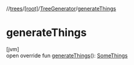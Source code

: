 //[trees](../../../index.md)/[[root]](../index.md)/[TreeGenerator](index.md)/[generateThings](generate-things.md)

# generateThings

[jvm]\
open override fun [generateThings](generate-things.md)(): [SomeThings](../index.md#617712201%2FClasslikes%2F-1432642670)
